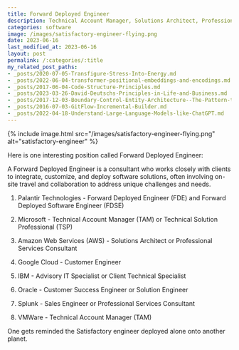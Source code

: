 ```yaml
---
title: Forward Deployed Engineer
description: Technical Account Manager, Solutions Architect, Professional Services Consultant.
categories: software
image: /images/satisfactory-engineer-flying.png
date: 2023-06-16
last_modified_at: 2023-06-16
layout: post
permalink: /:categories/:title
my_related_post_paths:
- _posts/2020-07-05-Transfigure-Stress-Into-Energy.md
- _posts/2022-06-04-transformer-positional-embeddings-and-encodings.md
- _posts/2017-06-04-Code-Structure-Principles.md
- _posts/2023-03-26-David-Deutschs-Principles-in-Life-and-Business.md
- _posts/2017-12-03-Boundary-Control-Entity-Architecture--The-Pattern-to-Structure-Your-Classes.md
- _posts/2016-07-03-GitFlow-Incremental-Builder.md
- _posts/2022-04-18-Understand-Large-Language-Models-like-ChatGPT.md
---
```


{% include image.html src="/images/satisfactory-engineer-flying.png" alt="satisfactory-engineer" %}


Here is one interesting position called Forward Deployed Engineer:


A Forward Deployed Engineer is a consultant who works closely with clients to integrate, customize, and deploy software solutions, often involving on-site travel and collaboration to address unique challenges and needs.



1. Palantir Technologies - Forward Deployed Engineer (FDE) and Forward Deployed Software Engineer (FDSE)

2. Microsoft - Technical Account Manager (TAM) or Technical Solution Professional (TSP)

3. Amazon Web Services (AWS) - Solutions Architect or Professional Services Consultant

4. Google Cloud - Customer Engineer

5. IBM - Advisory IT Specialist or Client Technical Specialist

6. Oracle - Customer Success Engineer or Solution Engineer

7. Splunk - Sales Engineer or Professional Services Consultant

8. VMWare - Technical Account Manager (TAM)



One gets reminded the Satisfactory engineer deployed alone onto another planet.